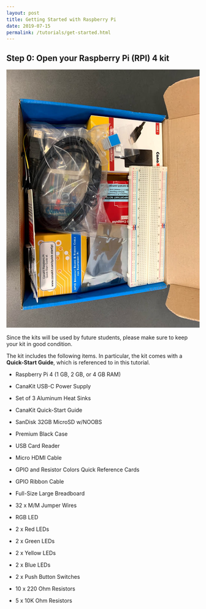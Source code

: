 ```yaml
---
layout: post
title: Getting Started with Raspberry Pi
date: 2019-07-15
permalink: /tutorials/get-started.html
---
```


## Step 0: Open your Raspberry Pi (RPI) 4 kit

![RPi 4 Ultimate Kit from CanaKit](/assets/canakit.jpg)

Since the kits will be used by future students, please make sure to keep your kit in good condition. 
 
The kit includes the following items. In particular, the kit comes with a **Quick-Start Guide**, which is referenced to in this tutorial.  

- Raspberry Pi 4 (1 GB, 2 GB, or 4 GB RAM)
- CanaKit USB-C Power Supply
- Set of 3 Aluminum Heat Sinks
- CanaKit Quick-Start Guide
- SanDisk 32GB MicroSD w/NOOBS
- Premium Black Case
- USB Card Reader
- Micro HDMI Cable

- GPIO and Resistor Colors Quick Reference Cards
- GPIO Ribbon Cable
- Full-Size Large Breadboard
- 32 x M/M Jumper Wires
- RGB LED
- 2 x Red LEDs
- 2 x Green LEDs
- 2 x Yellow LEDs
- 2 x Blue LEDs
- 2 x Push Button Switches
- 10 x 220 Ohm Resistors
- 5 x 10K Ohm Resistors


